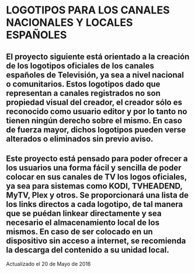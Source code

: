 # LOGOTIPOS PARA LOS CANALES NACIONALES Y LOCALES ESPAÑOLES
El proyecto siguiente está orientado a la creación de los logotipos oficiales de los canales españoles de Televisión, ya sea a nivel nacional o comunitarios.
Estos logotipos dado que representan a canales registrados no son propiedad visual del creador, el creador sólo es reconocido como usuario editor y por lo tanto no tienen ningún derecho sobre el mismo.
En caso de fuerza mayor, dichos logotipos pueden verse alterados o eliminados sin previo aviso.
--------------------------------------------------------------------------------------------------------------------
Este proyecto está pensado para poder ofrecer a los usuarios una forma fácil y sencilla de poder colocar en sus canales de TV los logos oficiales, ya sea para sistemas como KODI, TVHEADEND, MyTV, Plex y otros.
Se proporcionará una lista de los links directos a cada logotipo, de tal manera que se puédan linkear directamente y sea necesario el almacenamiento local de los mismos.
En caso de ser colocado en un dispositivo sin acceso a internet, se recomienda la descarga del contenido a su unidad local.
--------------------------------------------------------------------------------------------------------------------
Actualizado el 20 de Mayo de 2016
